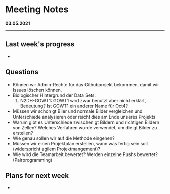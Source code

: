# Meeting Notes
**03.05.2021**

---
## Last week's progress
-

## Questions

- Können wir Admin-Rechte für das Githubprojekt bekommen, damit wir Issues löschen können. 
- Biologischer Hintergrund der Data Sets:
    1. N2DH-GOWT1: GOWT1 wird zwar benutzt aber nicht erklärt, Bedeutung? Ist GOWT1 ein anderer Name für Oct4?
- Müssen wir schon gt Biler und normale Bilder vergleichen und Unterschiede analysieren oder reicht dies am Ende unseres Projekts
- Warum gibt es Unterschiede zwischen gt Bildern und richtigen Bildern von Zellen? Welches Verfahren wurde verwendet, um die gt Bilder zu erstellen?
- Wie genau sollen wir auf die Methode eingehen?
- Müssen wir einen Projektplan erstellen, wann was fertig sein soll (widerspricht agilem Projektmangement)?
- Wie wird die Teamarbeit bewertet? Werden einzelne Pushs bewertet? (Pairprogramming)


## Plans for next week
-
